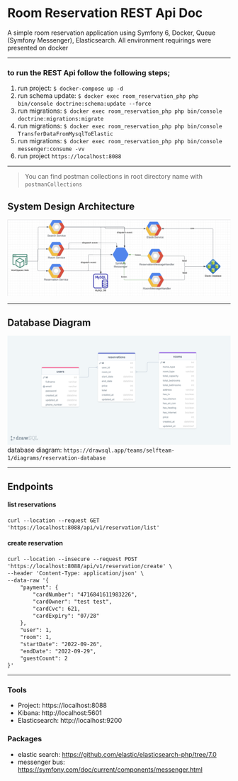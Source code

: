 # Room Reservation REST Api Doc
A simple room reservation application using Symfony 6, Docker, Queue (Symfony Messenger), Elasticsearch. All environment requirings were presented on docker

***
### to run the REST Api follow the following steps;
1. run project: `$ docker-compose up -d`
3. run schema update: `$ docker exec room_reservation_php php bin/console doctrine:schema:update --force`
3. run migrations: `$ docker exec room_reservation_php php bin/console doctrine:migrations:migrate`
3. run migrations: `$ docker exec room_reservation_php php bin/console TransferDataFromMysqlToElastic`
3. run migrations: `$ docker exec room_reservation_php php bin/console messenger:consume -vv`
4. run project `https://localhost:8088`

***
> You can find postman collections in root directory name with `postmanCollections`

## System Design Architecture
![Alt text](./system_architecture.png?raw=true)

***

## Database Diagram
![Alt text](./database_diagram.png?raw=true)
database diagram:
 ``https://drawsql.app/teams/selfteam-1/diagrams/reservation-database``
***

## Endpoints
#### list reservations

```
curl --location --request GET 'https://localhost:8088/api/v1/reservation/list'
```

#### create reservation

```
curl --location --insecure --request POST 'https://localhost:8088/api/v1/reservation/create' \
--header 'Content-Type: application/json' \
--data-raw '{
    "payment": {
        "cardNumber": "4716841611983226",
        "cardOwner": "test test",
        "cardCvc": 621,
        "cardExpiry": "07/28"
    },
    "user": 1,
    "room": 1,
    "startDate": "2022-09-26",
    "endDate": "2022-09-29",
    "guestCount": 2
}'
```

***

### Tools
- Project: https://localhost:8088
- Kibana: http://localhost:5601
- Elasticsearch: http://localhost:9200

### Packages
- elastic search: https://github.com/elastic/elasticsearch-php/tree/7.0
- messenger bus: https://symfony.com/doc/current/components/messenger.html

